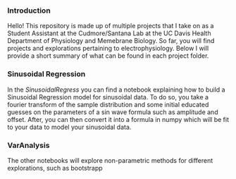 ### Introduction 
Hello! This repository is made up of multiple projects that I take on as a Student Assistant at the Cudmore/Santana Lab at the UC Davis Health Department 
of Physiology and Memebrane Biology. So far, you will find projects and explorations pertaining to electrophysiology. Below I will provide a short summary of what can be
found in each project folder. 

### Sinusoidal Regression
In the *SinusoidalRegress* you can find a notebook explaining how to build a Sinusoidal Regression model for sinusoidal data. To do so, you take a fourier transform of the sample distribution and some initial educated guesses on the parameters of a sin wave formula such as amplitude and offset. After, you can then convert it into a formula in numpy which will be fit to your data to model your sinusoidal data. 

### VarAnalysis


The other notebooks will explore non-parametric methods for different explorations, such as bootstrapp
